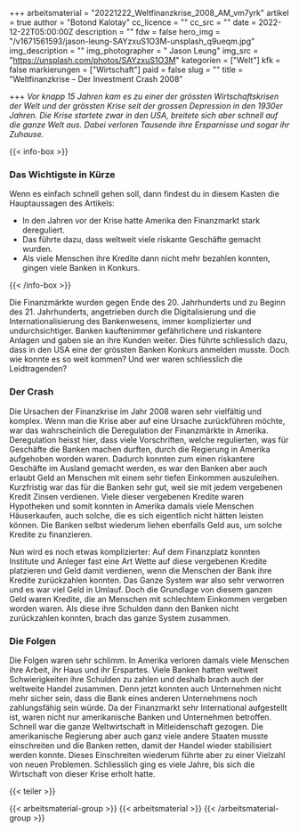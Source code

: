 +++
arbeitsmaterial = "20221222_Weltfinanzkrise_2008_AM_vm7yrk"
artikel = true
author = "Botond Kalotay"
cc_licence = ""
cc_src = ""
date = 2022-12-22T05:00:00Z
description = ""
fdw = false
hero_img = "/v1671561593/jason-leung-SAYzxuS1O3M-unsplash_q9ueqm.jpg"
img_description = ""
img_photographer = " Jason Leung"
img_src = "https://unsplash.com/photos/SAYzxuS1O3M"
kategorien = ["Welt"]
kfk = false
markierungen = ["Wirtschaft"]
paid = false
slug = ""
title = "Weltfinanzkrise – Der Investment Crash 2008"

+++
_Vor knapp 15 Jahren kam es zu einer der grössten Wirtschaftskrisen der Welt und der grössten Krise seit der grossen Depression in den 1930er Jahren. Die Krise startete zwar in den USA, breitete sich aber schnell auf die ganze Welt aus. Dabei verloren Tausende ihre Ersparnisse und sogar ihr Zuhause._

{{< info-box >}} <h3>Das Wichtigste in Kürze</h3>

<p>Wenn es einfach schnell gehen soll, dann findest du in diesem Kasten die Hauptaussagen des Artikels:</p>

<ul>

<li>In den Jahren vor der Krise hatte Amerika den Finanzmarkt stark dereguliert.</li>

<li>Das führte dazu, dass weltweit viele riskante Geschäfte gemacht wurden.</li>

<li>Als viele Menschen ihre Kredite dann nicht mehr bezahlen konnten, gingen viele Banken in Konkurs.</li>

</ul> {{< /info-box >}}

Die Finanzmärkte wurden gegen Ende des 20. Jahrhunderts und zu Beginn des 21. Jahrhunderts, angetrieben durch die Digitalisierung und die Internationalisierung des Bankenwesens, immer komplizierter und undurchsichtiger. Banken kauftenimmer gefährlichere und riskantere Anlagen und gaben sie an ihre Kunden weiter. Dies führte schliesslich dazu, dass in den USA eine der grössten Banken Konkurs anmelden musste. Doch wie konnte es so weit kommen? Und wer waren schliesslich die Leidtragenden?

### Der Crash

Die Ursachen der Finanzkrise im Jahr 2008 waren sehr vielfältig und komplex. Wenn man die Krise aber auf eine Ursache zurückführen möchte, war das wahrscheinlich die Deregulation der Finanzmärkte in Amerika. Deregulation heisst hier, dass viele Vorschriften, welche regulierten, was für Geschäfte die Banken machen durften, durch die Regierung in Amerika aufgehoben worden waren. Dadurch konnten zum einen riskantere Geschäfte im Ausland gemacht werden, es war den Banken aber auch erlaubt Geld an Menschen mit einem sehr tiefen Einkommen auszuleihen. Kurzfristig war das für die Banken sehr gut, weil sie mit jedem vergebenen Kredit Zinsen verdienen. Viele dieser vergebenen Kredite waren Hypotheken und somit konnten in Amerika damals viele Menschen Häuserkaufen, auch solche, die es sich eigentlich nicht hätten leisten können. Die Banken selbst wiederum liehen ebenfalls Geld aus, um solche Kredite zu finanzieren.

Nun wird es noch etwas komplizierter: Auf dem Finanzplatz konnten Institute und Anleger fast eine Art Wette auf diese vergebenen Kredite platzieren und Geld damit verdienen, wenn die Menschen der Bank ihre Kredite zurückzahlen konnten. Das Ganze System war also sehr verworren und es war viel Geld in Umlauf. Doch die Grundlage von diesem ganzen Geld waren Kredite, die an Menschen mit schlechtem Einkommen vergeben worden waren. Als diese ihre Schulden dann den Banken nicht zurückzahlen konnten, brach das ganze System zusammen.

### Die Folgen

Die Folgen waren sehr schlimm. In Amerika verloren damals viele Menschen ihre Arbeit, ihr Haus und ihr Erspartes. Viele Banken hatten weltweit Schwierigkeiten ihre Schulden zu zahlen und deshalb brach auch der weltweite Handel zusammen. Denn jetzt konnten auch Unternehmen nicht mehr sicher sein, dass die Bank eines anderen Unternehmens noch zahlungsfähig sein würde. Da der Finanzmarkt sehr International aufgestellt ist, waren nicht nur amerikanische Banken und Unternehmen betroffen. Schnell war die ganze Weltwirtschaft in Mitleidenschaft gezogen. Die amerikanische Regierung aber auch ganz viele andere Staaten musste einschreiten und die Banken retten, damit der Handel wieder stabilisiert werden konnte. Dieses Einschreiten wiederum führte aber zu einer Vielzahl von neuen Problemen. Schliesslich ging es viele Jahre, bis sich die Wirtschaft von dieser Krise erholt hatte.

{{< teiler >}}

{{< arbeitsmaterial-group >}} {{< arbeitsmaterial >}} {{< /arbeitsmaterial-group >}}
